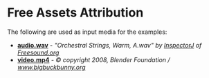 # Free Assets Attribution

The following are used as input media for the examples:

- __[audio.wav](sample.wav)__ - *"Orchestral Strings, Warm, A.wav" by [InspectorJ](www.jshaw.co.uk) of [Freesound.org](freesound.org)*
- __[video.mp4](sample.mp4)__ - *&copy; copyright 2008, Blender Foundation / www.bigbuckbunny.org*
